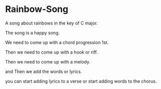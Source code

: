 # Rainbow-Song

A song about rainbows in the key of C major.

The song is a happy song.


We need to come up with a chord progression 1st.

Then we need to come up with a hook or riff.


Then we need to come up with a melody.

and Then we add the words or lyrics.

you can start adding lyrics to a verse or start adding words to the chorus.

